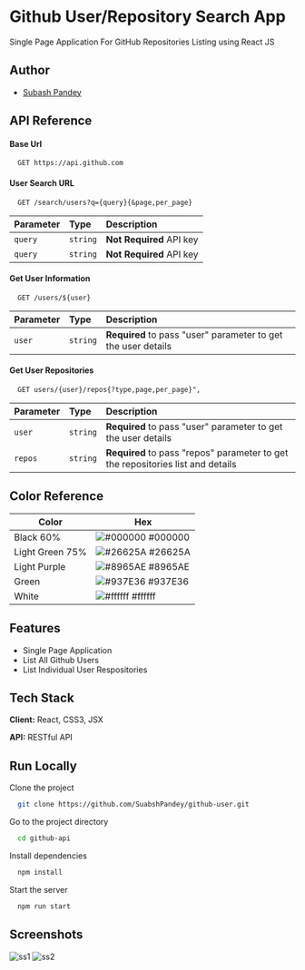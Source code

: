 # Github User/Repository Search App

Single Page Application For GitHub Repositories Listing using React JS

## Author

- [Subash Pandey](https://github.com/SuabshPandey/)

## API Reference

#### Base Url

```http
  GET https://api.github.com
```

#### User Search URL

```http
  GET /search/users?q={query}{&page,per_page}
```

| Parameter | Type     | Description              |
| :-------- | :------- | :----------------------- |
| `query`   | `string` | **Not Required** API key |
| `query`   | `string` | **Not Required** API key |

#### Get User Information

```http
  GET /users/${user}
```

| Parameter | Type     | Description                                                   |
| :-------- | :------- | :------------------------------------------------------------ |
| `user`    | `string` | **Required** to pass "user" parameter to get the user details |

#### Get User Repositories

```http
  GET users/{user}/repos{?type,page,per_page}",
```

| Parameter | Type     | Description                                                                     |
| :-------- | :------- | :------------------------------------------------------------------------------ |
| `user`    | `string` | **Required** to pass "user" parameter to get the user details                   |
| `repos`   | `string` | **Required** to pass "repos" parameter to get the repositories list and details |

## Color Reference

| Color           | Hex                                                               |
| --------------- | ----------------------------------------------------------------- |
| Black 60%       | ![#000000](https://via.placeholder.com/10/0a192f?text=+) #000000  |
| Light Green 75% | ![#26625A](https://via.placeholder.com/10/26625A?text=+) #26625A  |
| Light Purple    | ![#8965AE](https://via.placeholder.com/10/8965AE?text=+) #8965AE  |
| Green           | ![#937E36](https://via.placeholder.com/10/#937E36?text=+) #937E36 |
| White           | ![#ffffff](https://via.placeholder.com/10/#ffffff?text=+) #ffffff |

## Features

- Single Page Application
- List All Github Users
- List Individual User Respositories

## Tech Stack

**Client:** React, CSS3, JSX

**API:** RESTful API

## Run Locally

Clone the project

```bash
  git clone https://github.com/SuabshPandey/github-user.git
```

Go to the project directory

```bash
  cd github-api
```

Install dependencies

```bash
  npm install
```

Start the server

```bash
  npm run start
```

## Screenshots

![ss1](https://user-images.githubusercontent.com/53868484/201277563-70f87262-ef10-440e-b5e1-a9c049dc760b.png)
![ss2](https://user-images.githubusercontent.com/53868484/201277580-a5551543-32c2-4696-9dab-8264ced6aaf3.png)
